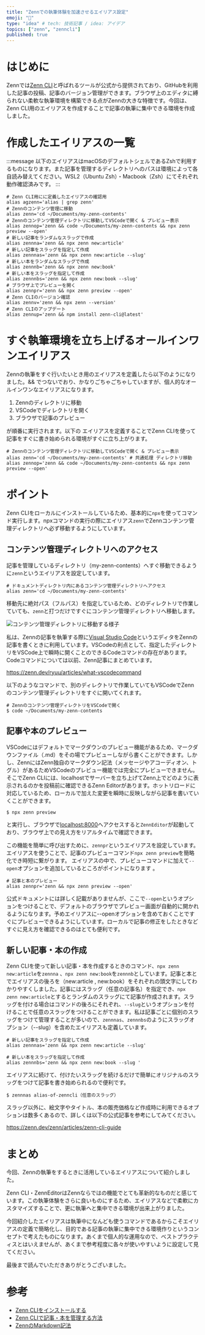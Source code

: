 ```yaml
---
title: "Zennでの執筆体験を加速させるエイリアス設定"
emoji: "🎢"
type: "idea" # tech: 技術記事 / idea: アイデア
topics: ["zenn", "zenncli"]
published: true
---
```


# はじめに

Zennでは[Zenn CLI](https://zenn.dev/zenn/articles/install-zenn-cli)と呼ばれるツールが公式から提供されており、GitHubを利用した記事の投稿、記事のバージョン管理ができます。ブラウザ上のエディタに縛られない柔軟な執筆環境を構築できる点がZennの大きな特徴です。今回は、Zenn CLI用のエイリアスを作成することで記事の執筆に集中できる環境を作成しました。

# 作成したエイリアスの一覧

:::message
以下のエイリアスはmacOSのデフォルトシェルであるZshで利用するものになります。また記事を管理するディレクトリへのパスは環境によって各自読み替えてください。WSL2（Ubuntu Zsh）・Macbook（Zsh）にてそれぞれ動作確認済みです。
:::

```shell:.zshrc
# Zenn CLI用にに定義したエイリアスの確認用
alias agzenn='alias | grep zenn'
# Zennのコンテンツ管理に移動
alias zenn='cd ~/Documents/my-zenn-contents'
# Zennのコンテンツ管理ディレクトリに移動してVSCodeで開く & プレビュー表示
alias zennop='zenn && code ~/Documents/my-zenn-contents && npx zenn preview --open'
# 新しい記事をランダムなスラッグで作成
alias zennna='zenn && npx zenn new:article'
# 新しい記事をスラッグを指定して作成
alias zennnas='zenn && npx zenn new:article --slug'
# 新しい本をランダムなスラッグで作成
alias zennnb='zenn && npx zenn new:book'
# 新しい本をスラッグを指定して作成
alias zennnbs='zenn && npx zenn new:book --slug'
# ブラウザ上でプレビューを開く
alias zennpr='zenn && npx zenn preview --open'
# Zenn CLIのバージョン確認
alias zennv='zenn && npx zenn --version'
# Zenn CLIのアップデート
alias zennup='zenn && npm install zenn-cli@latest'
```

# すぐ執筆環境を立ち上げるオールインワンエイリアス

Zennの執筆をすぐ行いたいとき用のエイリアスを定義したら以下のようになりました。&& でつないでおり、かなりごちゃごちゃしていますが、個人的なオールインワンなエイリアスになります。

1. Zennのディレクトリに移動
2. VSCodeでディレクトリを開く
3. ブラウザで記事のプレビュー

が順番に実行されます。以下の  エイリアスを定義することでZenn CLIを使って記事をすぐに書き始められる環境がすぐに立ち上がります。

```shell:.zshrc
# Zennのコンテンツ管理ディレクトリに移動してVSCodeで開く & プレビュー表示
alias zenn='cd ~/Documents/my-zenn-contents' # 共通処理 ディレクトリ移動
alias zennop='zenn && code ~/Documents/my-zenn-contents && npx zenn preview --open'
```

# ポイント

Zenn CLIをローカルにインストールしているため、基本的に`npx`を使ってコマンド実行します。npxコマンドの実行の際にエイリアス`zenn`でZennコンテンツ管理ディレクトリへ必ず移動するようにしています。
## コンテンツ管理ディレクトリへのアクセス

記事を管理しているディレクトリ（my-zenn-contents）へすぐ移動できるように`zenn`というエイリアスを設定しています。

```shell:.zshrc
# ドキュメントディレクトリ内にあるコンテンツ管理ディレクトリへアクセス
alias zenn='cd ~/Documents/my-zenn-contents'
```

移動先に絶対パス（フルパス）を指定しているため、どのディレクトリで作業していても、`zenn`と打つだけですぐにコンテンツ管理ディレクトリへ移動します。

![コンテンツ管理ディレクトリに移動する様子](/images/alias-of-zenncli/image01.gif)

私は、Zennの記事を執筆する際に[Visual Studio Code](https://code.visualstudio.com/)というエディタをZennの記事を書くときに利用しています。VSCodeの利点として、指定したディレクトリをVSCode上で瞬時に開くことのできるCodeコマンドの存在があります。Codeコマンドについては以前、Zenn記事にまとめています。

https://zenn.dev/ryuu/articles/what-vscodecommand

以下のようなコマンドで、別のディレクトリで作業していてもVSCodeでZennのコンテンツ管理ディレクトリをすぐに開いてくれます。

```shell:
# Zennのコンテンツ管理ディレクトリをVSCodeで開く
$ code ~/Documents/my-zenn-contents
```

## 記事や本のプレビュー

VSCodeにはデフォルトでマークダウンのプレビュー機能があるため、マークダウンファイル（.md）をその場でプレビューしながら書くことができます。しかし、ZennにはZenn独自のマークダウン記法（メッセージやアコーディオン、トグル）があるためVSCodeのプレビュー機能では完全にプレビューできません。そこでZenn CLIには、localhostでサーバーを立ち上げてZenn上でどのように表示されるのかを投稿前に確認できるZenn Editorがあります。ホットリロードに対応しているため、ローカルで加えた変更を瞬時に反映しながら記事を書いていくことができます。

```shell
$ npx zenn preview
```

と実行し、ブラウザで[localhost:8000](http://localhost:8000)へアクセスすると`ZennEditor`が起動しており、ブラウザ上での見え方をリアルタイムで確認できます。

この機能を簡単に呼び出すために、`zennpr`というエイリアスを設定しています。エイリアスを使うことで、記事のプレビューコマンド`npx zenn preview`を簡略化でき時短に繋がります。
エイリアスの中で、プレビューコマンドに加えて`--open`オプションを追加しているところがポイントになります 。

```shell:.zshrc
# 記事と本のプレビュー
alias zennpr='zenn && npx zenn preview --open'
```

公式ドキュメントには詳しく記載がありませんが、ここで`--open`というオプションをつけることで、デフォルトのブラウザでプレビュー画面が自動的に開かれるようになります。予めエイリアスに--openオプションを含めておくことですぐにプレビューできるようにしています。ローカルで記事の修正をしたときなどすぐに見え方を確認できるのはとても便利です。

## 新しい記事・本の作成

Zenn CLIを使って新しい記事・本を作成するときのコマンド、`npx zenn new:article`を`zennna` 、`npx zenn new:book`を`zennnb`としています。記事と本とでエイリアスの後ろを（new:article , new:book）をそれぞれの頭文字にしてわかりやすくしました。記事にはスラッグ（任意の記事名）を指定でき、`npx zenn new:article`とするとランダムのスラッグにて記事が作成されます。スラッグを付ける場合はコマンドの後ろにそれぞれ、`--slug`というオプションを付けることで任意のスラッグをつけることができます。私は記事ごとに個別のスラッグをつけて管理することが多いので、`zennnas`、`zennnbs`のようにスラッグオプション（--slug）を含めたエイリアスも定義しています。

```shell:.zshrc
# 新しい記事をスラッグを指定して作成
alias zennnas='zenn && npx zenn new:article --slug'

# 新しい本をスラッグを指定して作成
alias zennnbs='zenn && npx zenn new:book --slug '
```

エイリアスに続けて、付けたいスラッグを続けるだけで簡単にオリジナルのスラッグをつけて記事を書き始められるので便利です。

```shell
$ zennnas alias-of-zenncli（任意のスラッグ）
```

スラッグ以外に、絵文字やタイトル、本の販売価格など作成時に利用できるオプションは数多くあるので、詳しくは以下の公式記事を参考にしてみてください。

https://zenn.dev/zenn/articles/zenn-cli-guide

# まとめ

今回、Zennの執筆をするときに活用しているエイリアスについて紹介しました。

Zenn CLI・ZennEditorはZennならではの機能でとても革新的なものだと感じています。この執筆体験をさらに良いものにするため、エイリアスなどで柔軟にカスタマイズすることで、更に執筆へと集中できる環境が出来上がりました。

今回紹介したエイリアスは執筆中になんども使うコマンドであるからこそエイリアスの定義で簡略化し、目的である記事の執筆に集中できる環境作りというコンセプトで考えたものになります。あくまで個人的な運用なので、ベストプラクティスとはいえませんが、あくまで参考程度に各々が使いやすいように設定して見てください。

最後まで読んでいただきありがとうございました。

# 参考

- [Zenn CLIをインストールする](https://zenn.dev/zenn/articles/install-zenn-cli)
- [Zenn CLIで記事・本を管理する方法](https://zenn.dev/zenn/articles/zenn-cli-guide)
- [ZennのMarkdown記法](https://zenn.dev/zenn/articles/markdown-guide)
